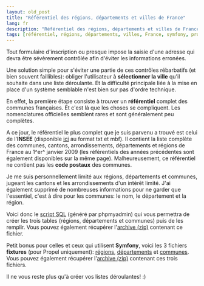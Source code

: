 ```yaml
---
layout: old_post
title: "Référentiel des régions, départements et villes de France"
lang: fr
description: "Référentiel des régions, départements et villes de France"
tags: [référentiel, régions, départements, villes, France, symfony, propel]
---
```


Tout formulaire d'inscription ou presque impose la saisie d'une adresse qui devra être sévèrement contrôlée afin d'éviter les informations erronées.

Une solution simple pour s'éviter une partie de ces contrôles rébarbatifs (et bien souvent faillibles): obliger l'utilisateur à **sélectionner la ville** qu'il souhaite dans une liste déroulante. Et la difficulté principale liée à la mise en place d'un système semblable n'est bien sur pas d'ordre technique.

En effet, la première étape consiste à trouver un **référentiel** complet des communes françaises. Et c'est là que les choses se compliquent. Les nomenclatures officielles semblent rares et sont généralement peu complètes.

A ce jour, le référentiel le plus complet que je suis parvenu a trouvé est celui de l'**INSEE** (disponible [ici](http://www.insee.fr/fr/methodes/nomenclatures/cog/telechargement.asp "Nomclatures INSEE") au format txt et mbf). Il contient la liste complète des communes, cantons, arrondissements, départements et régions de France au 1^er^ janvier 2009 (les référentiels des années précédentes sont également disponibles sur la même page). Malheureusement, ce référentiel ne contient pas les **code postaux** des communes.

Je me suis personnellement limité aux régions, départements et communes, jugeant les cantons et les arrondissements d'un intérêt limité. J'ai également supprimé de nombreuses informations pour ne garder que l'essentiel, c'est à dire pour les communes: le nom, le département et la région.

Voici donc le [script SQL](/uploads/posts/2009-09-06/script.sql "Script SQL des régions, départements et communes de France") (généré par phpmyadmin) qui vous permettra de créer les trois tables (régions, départements et communes) puis de les remplir. Vous pouvez également récupérer l'[archive (zip)](/uploads/posts/2009-09-06/script.zip "Archive Script SQL des régions départements et communes de France") contenant ce fichier.

Petit bonus pour celles et ceux qui utilisent **Symfony**, voici les 3 fichiers **fixtures** (pour Propel uniquement): [régions](/uploads/posts/2009-09-06/0100-region.yml "Fixtures Propel d'insertion des régions"), [départements](/uploads/posts/2009-09-06/0200-department.yml "Fixtures Propel d'insertion des départements") et [communes](/uploads/posts/2009-09-06/0300-city.yml "Fixtures Propel d'insertion des communes"). Vous pouvez également récupérer l'[archive (zip)](/uploads/posts/2009-09-06/fixtures.zip "Archive contenant les fixtures Propel d'insertion des régions, départements et communes de France") contenant ces trois fichiers.

Il ne vous reste plus qu'à créer vos listes déroulantes! :)
